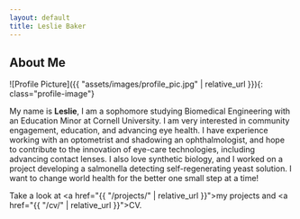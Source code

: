 ```yaml
---
layout: default
title: Leslie Baker
---
```


## About Me


![Profile Picture]({{ "assets/images/profile_pic.jpg" | relative_url }}){: class="profile-image"}


My name is **Leslie**, I am a sophomore studying Biomedical Engineering with an Education Minor at Cornell University. I am very interested in community engagement, education, and advancing eye health. I have experience working with an optometrist and shadowing an ophthalmologist, and hope to contribute to the innovation of eye-care technologies, including advancing contact lenses. I also love synthetic biology, and I worked on a project developing a salmonella detecting self-regenerating yeast solution. I want to change world health for the better one small step at a time!
 


Take a look at <a href="{{ "/projects/" | relative_url }}">my projects</a> and <a href="{{ "/cv/" | relative_url }}">CV</a>.
